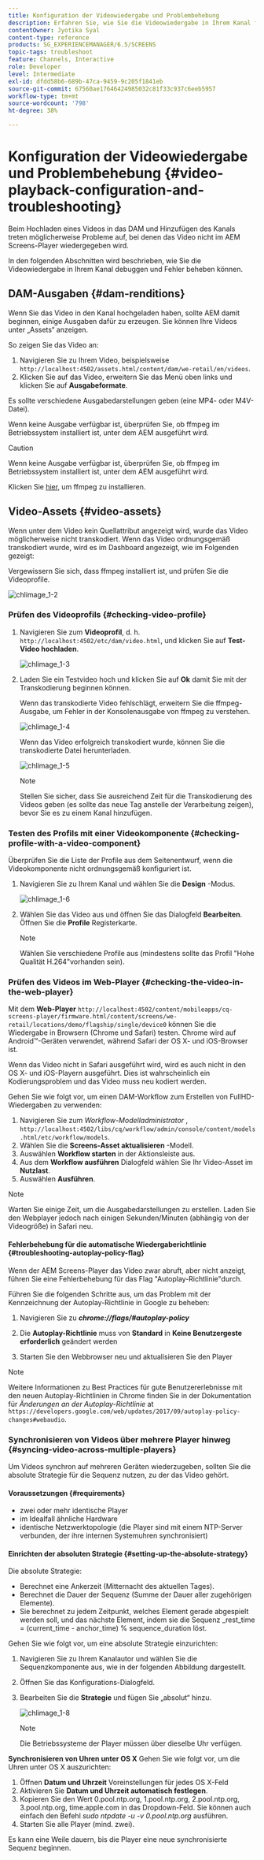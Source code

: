 ```yaml
---
title: Konfiguration der Videowiedergabe und Problembehebung
description: Erfahren Sie, wie Sie die Videowiedergabe in Ihrem Kanal für AEM Screens debuggen und Fehler beheben können.
contentOwner: Jyotika Syal
content-type: reference
products: SG_EXPERIENCEMANAGER/6.5/SCREENS
topic-tags: troubleshoot
feature: Channels, Interactive
role: Developer
level: Intermediate
exl-id: dfdd58b6-689b-47ca-9459-9c205f1841eb
source-git-commit: 67560ae17646424985032c81f33c937c6eeb5957
workflow-type: tm+mt
source-wordcount: '798'
ht-degree: 38%

---
```


# Konfiguration der Videowiedergabe und Problembehebung {#video-playback-configuration-and-troubleshooting}

Beim Hochladen eines Videos in das DAM und Hinzufügen des Kanals treten möglicherweise Probleme auf, bei denen das Video nicht im AEM Screens-Player wiedergegeben wird.

In den folgenden Abschnitten wird beschrieben, wie Sie die Videowiedergabe in Ihrem Kanal debuggen und Fehler beheben können.

## DAM-Ausgaben {#dam-renditions}

Wenn Sie das Video in den Kanal hochgeladen haben, sollte AEM damit beginnen, einige Ausgaben dafür zu erzeugen. Sie können Ihre Videos unter „Assets“ anzeigen.

So zeigen Sie das Video an:

1. Navigieren Sie zu Ihrem Video, beispielsweise `http://localhost:4502/assets.html/content/dam/we-retail/en/videos`.
1. Klicken Sie auf das Video, erweitern Sie das Menü oben links und klicken Sie auf **Ausgabeformate**.

Es sollte verschiedene Ausgabedarstellungen geben (eine MP4- oder M4V-Datei).

Wenn keine Ausgabe verfügbar ist, überprüfen Sie, ob ffmpeg im Betriebssystem installiert ist, unter dem AEM ausgeführt wird.

>[!CAUTION]
>
>Wenn keine Ausgabe verfügbar ist, überprüfen Sie, ob ffmpeg im Betriebssystem installiert ist, unter dem AEM ausgeführt wird.
>
>Klicken Sie [hier](https://www.ffmpeg.org/download.html), um ffmpeg zu installieren.

## Video-Assets {#video-assets}

Wenn unter dem Video kein Quellattribut angezeigt wird, wurde das Video möglicherweise nicht transkodiert. Wenn das Video ordnungsgemäß transkodiert wurde, wird es im Dashboard angezeigt, wie im Folgenden gezeigt:

Vergewissern Sie sich, dass ffmpeg installiert ist, und prüfen Sie die Videoprofile.

![chlimage_1-2](assets/chlimage_1-2.png)

### Prüfen des Videoprofils {#checking-video-profile}

1. Navigieren Sie zum **Videoprofil**, d. h. `http://localhost:4502/etc/dam/video.html`, und klicken Sie auf **Test-Video hochladen**.

   ![chlimage_1-3](assets/chlimage_1-3.png)

1. Laden Sie ein Testvideo hoch und klicken Sie auf **Ok** damit Sie mit der Transkodierung beginnen können.

   Wenn das transkodierte Video fehlschlägt, erweitern Sie die ffmpeg-Ausgabe, um Fehler in der Konsolenausgabe von ffmpeg zu verstehen.

   ![chlimage_1-4](assets/chlimage_1-4.png)

   Wenn das Video erfolgreich transkodiert wurde, können Sie die transkodierte Datei herunterladen.

   ![chlimage_1-5](assets/chlimage_1-5.png)

   >[!NOTE]
   >
   >Stellen Sie sicher, dass Sie ausreichend Zeit für die Transkodierung des Videos geben (es sollte das neue Tag anstelle der Verarbeitung zeigen), bevor Sie es zu einem Kanal hinzufügen.

### Testen des Profils mit einer Videokomponente {#checking-profile-with-a-video-component}

Überprüfen Sie die Liste der Profile aus dem Seitenentwurf, wenn die Videokomponente nicht ordnungsgemäß konfiguriert ist.

1. Navigieren Sie zu Ihrem Kanal und wählen Sie die **Design** -Modus.

   ![chlimage_1-6](assets/chlimage_1-6.png)

1. Wählen Sie das Video aus und öffnen Sie das Dialogfeld **Bearbeiten**. Öffnen Sie die **Profile** Registerkarte.

   >[!NOTE]
   >Wählen Sie verschiedene Profile aus (mindestens sollte das Profil &quot;Hohe Qualität H.264&quot;vorhanden sein).

### Prüfen des Videos im Web-Player {#checking-the-video-in-the-web-player}

Mit dem **Web-Player** `http://localhost:4502/content/mobileapps/cq-screens-player/firmware.html/content/screens/we-retail/locations/demo/flagship/single/device0` können Sie die Wiedergabe in Browsern (Chrome und Safari) testen. Chrome wird auf Android™-Geräten verwendet, während Safari der OS X- und iOS-Browser ist.

Wenn das Video nicht in Safari ausgeführt wird, wird es auch nicht in den OS X- und iOS-Playern ausgeführt. Dies ist wahrscheinlich ein Kodierungsproblem und das Video muss neu kodiert werden.

Gehen Sie wie folgt vor, um einen DAM-Workflow zum Erstellen von FullHD-Wiedergaben zu verwenden:

1. Navigieren Sie zum *Workflow-Modelladministrator* , `http://localhost:4502/libs/cq/workflow/admin/console/content/models.html/etc/workflow/models`.
1. Wählen Sie die **Screens-Asset aktualisieren** -Modell.
1. Auswählen **Workflow starten** in der Aktionsleiste aus.
1. Aus dem **Workflow ausführen** Dialogfeld wählen Sie Ihr Video-Asset im **Nutzlast**.
1. Auswählen **Ausführen**.

>[!NOTE]
>
>Warten Sie einige Zeit, um die Ausgabedarstellungen zu erstellen. Laden Sie den Webplayer jedoch nach einigen Sekunden/Minuten (abhängig von der Videogröße) in Safari neu.

#### Fehlerbehebung für die automatische Wiedergaberichtlinie {#troubleshooting-autoplay-policy-flag}

Wenn der AEM Screens-Player das Video zwar abruft, aber nicht anzeigt, führen Sie eine Fehlerbehebung für das Flag &quot;Autoplay-Richtlinie&quot;durch.

Führen Sie die folgenden Schritte aus, um das Problem mit der Kennzeichnung der Autoplay-Richtlinie in Google zu beheben:

1. Navigieren Sie zu ***chrome://flags/#autoplay-policy***
1. Die **Autoplay-Richtlinie** muss von **Standard** in **Keine Benutzergeste erforderlich** geändert werden

1. Starten Sie den Webbrowser neu und aktualisieren Sie den Player

>[!NOTE]
>
>Weitere Informationen zu Best Practices für gute Benutzererlebnisse mit den neuen Autoplay-Richtlinien in Chrome finden Sie in der Dokumentation für *Änderungen an der Autoplay-Richtlinie* at `https://developers.google.com/web/updates/2017/09/autoplay-policy-changes#webaudio`.

### Synchronisieren von Videos über mehrere Player hinweg {#syncing-video-across-multiple-players}

Um Videos synchron auf mehreren Geräten wiederzugeben, sollten Sie die absolute Strategie für die Sequenz nutzen, zu der das Video gehört.

#### Voraussetzungen {#requirements}

* zwei oder mehr identische Player
* im Idealfall ähnliche Hardware
* identische Netzwerktopologie (die Player sind mit einem NTP-Server verbunden, der ihre internen Systemuhren synchronisiert)

#### Einrichten der absoluten Strategie {#setting-up-the-absolute-strategy}

Die absolute Strategie:

* Berechnet eine Ankerzeit (Mitternacht des aktuellen Tages).
* Berechnet die Dauer der Sequenz (Summe der Dauer aller zugehörigen Elemente).
* Sie berechnet zu jedem Zeitpunkt, welches Element gerade abgespielt werden soll, und das nächste Element, indem sie die Sequenz _rest_time = (current_time - anchor_time) % sequence_duration löst.

Gehen Sie wie folgt vor, um eine absolute Strategie einzurichten:

1. Navigieren Sie zu Ihrem Kanalautor und wählen Sie die Sequenzkomponente aus, wie in der folgenden Abbildung dargestellt.
1. Öffnen Sie das Konfigurations-Dialogfeld.
1. Bearbeiten Sie die **Strategie** und fügen Sie „absolut“ hinzu.

   ![chlimage_1-8](assets/chlimage_1-8.png)

   >[!NOTE]
   >Die Betriebssysteme der Player müssen über dieselbe Uhr verfügen.

**Synchronisieren von Uhren unter OS X** Gehen Sie wie folgt vor, um die Uhren unter OS X auszurichten:

1. Öffnen **Datum und Uhrzeit** Voreinstellungen für jedes OS X-Feld
1. Aktivieren Sie **Datum und Uhrzeit automatisch festlegen**.
1. Kopieren Sie den Wert 0.pool.ntp.org, 1.pool.ntp.org, 2.pool.ntp.org, 3.pool.ntp.org, time.apple.com in das Dropdown-Feld. Sie können auch einfach den Befehl *sudo ntpdate -u -v 0.pool.ntp.org* ausführen.
1. Starten Sie alle Player (mind. zwei).

Es kann eine Weile dauern, bis die Player eine neue synchronisierte Sequenz beginnen.
